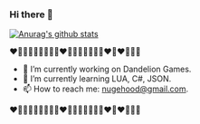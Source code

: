 ### Hi there 👋
[![Anurag's github stats](https://github-readme-stats.vercel.app/api?username=nugehood)](https://github.com/anuraghazra/github-readme-stats)


❤️🧡💛💚💙💜🤎🖤🤍♥️🤍🖤🤎💜💙💚💛❤️🧡❤️💛💚🖤

- 🔭 I’m currently working on Dandelion Games.
- 🌱 I’m currently learning LUA, C#, JSON.
- 📫 How to reach me: nugehood@gmail.com.

❤️🧡💛💚💙💜🤎🖤🤍♥️🤍🖤🤎💜💙💚💛❤️🧡❤️💛💚🖤
